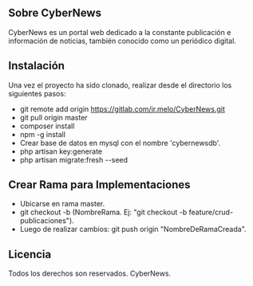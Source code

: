 ## Sobre CyberNews 

CyberNews es un portal web dedicado a la constante publicación e información de noticias, también conocido como un periódico digital.

## Instalación

Una vez el proyecto ha sido clonado, realizar desde el directorio los siguientes pasos:

- git remote add origin https://gitlab.com/jr.melo/CyberNews.git
- git pull origin master
- composer install
- npm -g install
- Crear base de datos en mysql con el nombre 'cybernewsdb'.
- php artisan key:generate
- php artisan migrate:fresh --seed

## Crear Rama para Implementaciones

- Ubicarse en rama master.
- git checkout -b (NombreRama. Ej: "git checkout -b feature/crud-publicaciones").
- Luego de realizar cambios: git push origin "NombreDeRamaCreada".


## Licencia

Todos los derechos son reservados. CyberNews.
